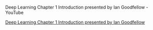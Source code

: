 Deep Learning Chapter 1 Introduction presented by Ian Goodfellow - YouTube

[Deep Learning Chapter 1 Introduction presented by Ian Goodfellow](https://www.youtube.com/watch?v=vi7lACKOUao)